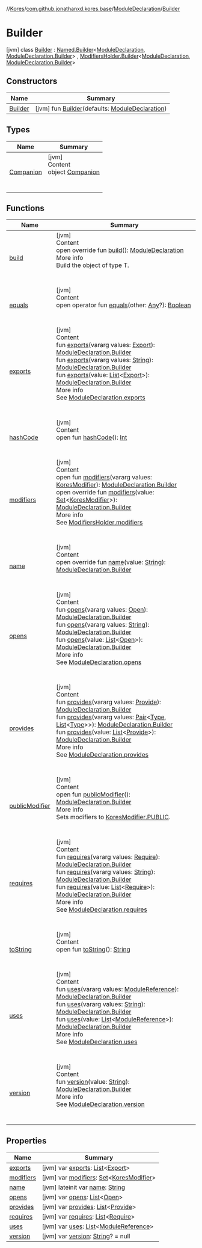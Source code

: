 //[Kores](../../../index.md)/[com.github.jonathanxd.kores.base](../../index.md)/[ModuleDeclaration](../index.md)/[Builder](index.md)



# Builder  
 [jvm] class [Builder](index.md) : [Named.Builder](../../-named/-builder/index.md)<[ModuleDeclaration](../index.md), [ModuleDeclaration.Builder](index.md)> , [ModifiersHolder.Builder](../../-modifiers-holder/-builder/index.md)<[ModuleDeclaration](../index.md), [ModuleDeclaration.Builder](index.md)>    


## Constructors  
  
|  Name|  Summary| 
|---|---|
| <a name="com.github.jonathanxd.kores.base/ModuleDeclaration.Builder/Builder/#com.github.jonathanxd.kores.base.ModuleDeclaration/PointingToDeclaration/"></a>[Builder](-builder.md)| <a name="com.github.jonathanxd.kores.base/ModuleDeclaration.Builder/Builder/#com.github.jonathanxd.kores.base.ModuleDeclaration/PointingToDeclaration/"></a> [jvm] fun [Builder](-builder.md)(defaults: [ModuleDeclaration](../index.md))   <br>


## Types  
  
|  Name|  Summary| 
|---|---|
| <a name="com.github.jonathanxd.kores.base/ModuleDeclaration.Builder.Companion///PointingToDeclaration/"></a>[Companion](-companion/index.md)| <a name="com.github.jonathanxd.kores.base/ModuleDeclaration.Builder.Companion///PointingToDeclaration/"></a>[jvm]  <br>Content  <br>object [Companion](-companion/index.md)  <br><br><br>


## Functions  
  
|  Name|  Summary| 
|---|---|
| <a name="com.github.jonathanxd.kores.base/ModuleDeclaration.Builder/build/#/PointingToDeclaration/"></a>[build](build.md)| <a name="com.github.jonathanxd.kores.base/ModuleDeclaration.Builder/build/#/PointingToDeclaration/"></a>[jvm]  <br>Content  <br>open override fun [build](build.md)(): [ModuleDeclaration](../index.md)  <br>More info  <br>Build the object of type T.  <br><br><br>
| <a name="kotlin/Any/equals/#kotlin.Any?/PointingToDeclaration/"></a>[equals](../../../com.github.jonathanxd.kores.util/-simple-resolver/index.md#%5Bkotlin%2FAny%2Fequals%2F%23kotlin.Any%3F%2FPointingToDeclaration%2F%5D%2FFunctions%2F-1211764316)| <a name="kotlin/Any/equals/#kotlin.Any?/PointingToDeclaration/"></a>[jvm]  <br>Content  <br>open operator fun [equals](../../../com.github.jonathanxd.kores.util/-simple-resolver/index.md#%5Bkotlin%2FAny%2Fequals%2F%23kotlin.Any%3F%2FPointingToDeclaration%2F%5D%2FFunctions%2F-1211764316)(other: [Any](https://kotlinlang.org/api/latest/jvm/stdlib/kotlin/-any/index.html)?): [Boolean](https://kotlinlang.org/api/latest/jvm/stdlib/kotlin/-boolean/index.html)  <br><br><br>
| <a name="com.github.jonathanxd.kores.base/ModuleDeclaration.Builder/exports/#kotlin.Array[com.github.jonathanxd.kores.base.Export]/PointingToDeclaration/"></a>[exports](exports.md)| <a name="com.github.jonathanxd.kores.base/ModuleDeclaration.Builder/exports/#kotlin.Array[com.github.jonathanxd.kores.base.Export]/PointingToDeclaration/"></a>[jvm]  <br>Content  <br>fun [exports](exports.md)(vararg values: [Export](../../-export/index.md)): [ModuleDeclaration.Builder](index.md)  <br>fun [exports](exports.md)(vararg values: [String](https://kotlinlang.org/api/latest/jvm/stdlib/kotlin/-string/index.html)): [ModuleDeclaration.Builder](index.md)  <br>fun [exports](exports.md)(value: [List](https://kotlinlang.org/api/latest/jvm/stdlib/kotlin.collections/-list/index.html)<[Export](../../-export/index.md)>): [ModuleDeclaration.Builder](index.md)  <br>More info  <br>See [ModuleDeclaration.exports](../exports.md)  <br><br><br>
| <a name="kotlin/Any/hashCode/#/PointingToDeclaration/"></a>[hashCode](../../../com.github.jonathanxd.kores.util/-simple-resolver/index.md#%5Bkotlin%2FAny%2FhashCode%2F%23%2FPointingToDeclaration%2F%5D%2FFunctions%2F-1211764316)| <a name="kotlin/Any/hashCode/#/PointingToDeclaration/"></a>[jvm]  <br>Content  <br>open fun [hashCode](../../../com.github.jonathanxd.kores.util/-simple-resolver/index.md#%5Bkotlin%2FAny%2FhashCode%2F%23%2FPointingToDeclaration%2F%5D%2FFunctions%2F-1211764316)(): [Int](https://kotlinlang.org/api/latest/jvm/stdlib/kotlin/-int/index.html)  <br><br><br>
| <a name="com.github.jonathanxd.kores.base/ModifiersHolder.Builder/modifiers/#kotlin.Array[com.github.jonathanxd.kores.base.KoresModifier]/PointingToDeclaration/"></a>[modifiers](../../-modifiers-holder/-builder/modifiers.md)| <a name="com.github.jonathanxd.kores.base/ModifiersHolder.Builder/modifiers/#kotlin.Array[com.github.jonathanxd.kores.base.KoresModifier]/PointingToDeclaration/"></a>[jvm]  <br>Content  <br>open fun [modifiers](../../-modifiers-holder/-builder/modifiers.md)(vararg values: [KoresModifier](../../-kores-modifier/index.md)): [ModuleDeclaration.Builder](index.md)  <br>open override fun [modifiers](modifiers.md)(value: [Set](https://kotlinlang.org/api/latest/jvm/stdlib/kotlin.collections/-set/index.html)<[KoresModifier](../../-kores-modifier/index.md)>): [ModuleDeclaration.Builder](index.md)  <br>More info  <br>See [ModifiersHolder.modifiers](../../-modifiers-holder/modifiers.md)  <br><br><br>
| <a name="com.github.jonathanxd.kores.base/ModuleDeclaration.Builder/name/#kotlin.String/PointingToDeclaration/"></a>[name](name.md)| <a name="com.github.jonathanxd.kores.base/ModuleDeclaration.Builder/name/#kotlin.String/PointingToDeclaration/"></a>[jvm]  <br>Content  <br>open override fun [name](name.md)(value: [String](https://kotlinlang.org/api/latest/jvm/stdlib/kotlin/-string/index.html)): [ModuleDeclaration.Builder](index.md)  <br><br><br>
| <a name="com.github.jonathanxd.kores.base/ModuleDeclaration.Builder/opens/#kotlin.Array[com.github.jonathanxd.kores.base.Open]/PointingToDeclaration/"></a>[opens](opens.md)| <a name="com.github.jonathanxd.kores.base/ModuleDeclaration.Builder/opens/#kotlin.Array[com.github.jonathanxd.kores.base.Open]/PointingToDeclaration/"></a>[jvm]  <br>Content  <br>fun [opens](opens.md)(vararg values: [Open](../../-open/index.md)): [ModuleDeclaration.Builder](index.md)  <br>fun [opens](opens.md)(vararg values: [String](https://kotlinlang.org/api/latest/jvm/stdlib/kotlin/-string/index.html)): [ModuleDeclaration.Builder](index.md)  <br>fun [opens](opens.md)(value: [List](https://kotlinlang.org/api/latest/jvm/stdlib/kotlin.collections/-list/index.html)<[Open](../../-open/index.md)>): [ModuleDeclaration.Builder](index.md)  <br>More info  <br>See [ModuleDeclaration.opens](../opens.md)  <br><br><br>
| <a name="com.github.jonathanxd.kores.base/ModuleDeclaration.Builder/provides/#kotlin.Array[com.github.jonathanxd.kores.base.Provide]/PointingToDeclaration/"></a>[provides](provides.md)| <a name="com.github.jonathanxd.kores.base/ModuleDeclaration.Builder/provides/#kotlin.Array[com.github.jonathanxd.kores.base.Provide]/PointingToDeclaration/"></a>[jvm]  <br>Content  <br>fun [provides](provides.md)(vararg values: [Provide](../../-provide/index.md)): [ModuleDeclaration.Builder](index.md)  <br>fun [provides](provides.md)(vararg values: [Pair](https://kotlinlang.org/api/latest/jvm/stdlib/kotlin/-pair/index.html)<[Type](https://docs.oracle.com/javase/8/docs/api/java/lang/reflect/Type.html), [List](https://kotlinlang.org/api/latest/jvm/stdlib/kotlin.collections/-list/index.html)<[Type](https://docs.oracle.com/javase/8/docs/api/java/lang/reflect/Type.html)>>): [ModuleDeclaration.Builder](index.md)  <br>fun [provides](provides.md)(value: [List](https://kotlinlang.org/api/latest/jvm/stdlib/kotlin.collections/-list/index.html)<[Provide](../../-provide/index.md)>): [ModuleDeclaration.Builder](index.md)  <br>More info  <br>See [ModuleDeclaration.provides](../provides.md)  <br><br><br>
| <a name="com.github.jonathanxd.kores.base/ModifiersHolder.Builder/publicModifier/#/PointingToDeclaration/"></a>[publicModifier](../../-modifiers-holder/-builder/public-modifier.md)| <a name="com.github.jonathanxd.kores.base/ModifiersHolder.Builder/publicModifier/#/PointingToDeclaration/"></a>[jvm]  <br>Content  <br>open fun [publicModifier](../../-modifiers-holder/-builder/public-modifier.md)(): [ModuleDeclaration.Builder](index.md)  <br>More info  <br>Sets modifiers to [KoresModifier.PUBLIC](../../-kores-modifier/-p-u-b-l-i-c/index.md).  <br><br><br>
| <a name="com.github.jonathanxd.kores.base/ModuleDeclaration.Builder/requires/#kotlin.Array[com.github.jonathanxd.kores.base.Require]/PointingToDeclaration/"></a>[requires](requires.md)| <a name="com.github.jonathanxd.kores.base/ModuleDeclaration.Builder/requires/#kotlin.Array[com.github.jonathanxd.kores.base.Require]/PointingToDeclaration/"></a>[jvm]  <br>Content  <br>fun [requires](requires.md)(vararg values: [Require](../../-require/index.md)): [ModuleDeclaration.Builder](index.md)  <br>fun [requires](requires.md)(vararg values: [String](https://kotlinlang.org/api/latest/jvm/stdlib/kotlin/-string/index.html)): [ModuleDeclaration.Builder](index.md)  <br>fun [requires](requires.md)(value: [List](https://kotlinlang.org/api/latest/jvm/stdlib/kotlin.collections/-list/index.html)<[Require](../../-require/index.md)>): [ModuleDeclaration.Builder](index.md)  <br>More info  <br>See [ModuleDeclaration.requires](../requires.md)  <br><br><br>
| <a name="kotlin/Any/toString/#/PointingToDeclaration/"></a>[toString](../../../com.github.jonathanxd.kores.util/-simple-resolver/index.md#%5Bkotlin%2FAny%2FtoString%2F%23%2FPointingToDeclaration%2F%5D%2FFunctions%2F-1211764316)| <a name="kotlin/Any/toString/#/PointingToDeclaration/"></a>[jvm]  <br>Content  <br>open fun [toString](../../../com.github.jonathanxd.kores.util/-simple-resolver/index.md#%5Bkotlin%2FAny%2FtoString%2F%23%2FPointingToDeclaration%2F%5D%2FFunctions%2F-1211764316)(): [String](https://kotlinlang.org/api/latest/jvm/stdlib/kotlin/-string/index.html)  <br><br><br>
| <a name="com.github.jonathanxd.kores.base/ModuleDeclaration.Builder/uses/#kotlin.Array[com.github.jonathanxd.kores.base.ModuleReference]/PointingToDeclaration/"></a>[uses](uses.md)| <a name="com.github.jonathanxd.kores.base/ModuleDeclaration.Builder/uses/#kotlin.Array[com.github.jonathanxd.kores.base.ModuleReference]/PointingToDeclaration/"></a>[jvm]  <br>Content  <br>fun [uses](uses.md)(vararg values: [ModuleReference](../../-module-reference/index.md)): [ModuleDeclaration.Builder](index.md)  <br>fun [uses](uses.md)(vararg values: [String](https://kotlinlang.org/api/latest/jvm/stdlib/kotlin/-string/index.html)): [ModuleDeclaration.Builder](index.md)  <br>fun [uses](uses.md)(value: [List](https://kotlinlang.org/api/latest/jvm/stdlib/kotlin.collections/-list/index.html)<[ModuleReference](../../-module-reference/index.md)>): [ModuleDeclaration.Builder](index.md)  <br>More info  <br>See [ModuleDeclaration.uses](../uses.md)  <br><br><br>
| <a name="com.github.jonathanxd.kores.base/ModuleDeclaration.Builder/version/#kotlin.String/PointingToDeclaration/"></a>[version](version.md)| <a name="com.github.jonathanxd.kores.base/ModuleDeclaration.Builder/version/#kotlin.String/PointingToDeclaration/"></a>[jvm]  <br>Content  <br>fun [version](version.md)(value: [String](https://kotlinlang.org/api/latest/jvm/stdlib/kotlin/-string/index.html)): [ModuleDeclaration.Builder](index.md)  <br>More info  <br>See [ModuleDeclaration.version](../version.md)  <br><br><br>


## Properties  
  
|  Name|  Summary| 
|---|---|
| <a name="com.github.jonathanxd.kores.base/ModuleDeclaration.Builder/exports/#/PointingToDeclaration/"></a>[exports](exports.md)| <a name="com.github.jonathanxd.kores.base/ModuleDeclaration.Builder/exports/#/PointingToDeclaration/"></a> [jvm] var [exports](exports.md): [List](https://kotlinlang.org/api/latest/jvm/stdlib/kotlin.collections/-list/index.html)<[Export](../../-export/index.md)>   <br>
| <a name="com.github.jonathanxd.kores.base/ModuleDeclaration.Builder/modifiers/#/PointingToDeclaration/"></a>[modifiers](modifiers.md)| <a name="com.github.jonathanxd.kores.base/ModuleDeclaration.Builder/modifiers/#/PointingToDeclaration/"></a> [jvm] var [modifiers](modifiers.md): [Set](https://kotlinlang.org/api/latest/jvm/stdlib/kotlin.collections/-set/index.html)<[KoresModifier](../../-kores-modifier/index.md)>   <br>
| <a name="com.github.jonathanxd.kores.base/ModuleDeclaration.Builder/name/#/PointingToDeclaration/"></a>[name](name.md)| <a name="com.github.jonathanxd.kores.base/ModuleDeclaration.Builder/name/#/PointingToDeclaration/"></a> [jvm] lateinit var [name](name.md): [String](https://kotlinlang.org/api/latest/jvm/stdlib/kotlin/-string/index.html)   <br>
| <a name="com.github.jonathanxd.kores.base/ModuleDeclaration.Builder/opens/#/PointingToDeclaration/"></a>[opens](opens.md)| <a name="com.github.jonathanxd.kores.base/ModuleDeclaration.Builder/opens/#/PointingToDeclaration/"></a> [jvm] var [opens](opens.md): [List](https://kotlinlang.org/api/latest/jvm/stdlib/kotlin.collections/-list/index.html)<[Open](../../-open/index.md)>   <br>
| <a name="com.github.jonathanxd.kores.base/ModuleDeclaration.Builder/provides/#/PointingToDeclaration/"></a>[provides](provides.md)| <a name="com.github.jonathanxd.kores.base/ModuleDeclaration.Builder/provides/#/PointingToDeclaration/"></a> [jvm] var [provides](provides.md): [List](https://kotlinlang.org/api/latest/jvm/stdlib/kotlin.collections/-list/index.html)<[Provide](../../-provide/index.md)>   <br>
| <a name="com.github.jonathanxd.kores.base/ModuleDeclaration.Builder/requires/#/PointingToDeclaration/"></a>[requires](requires.md)| <a name="com.github.jonathanxd.kores.base/ModuleDeclaration.Builder/requires/#/PointingToDeclaration/"></a> [jvm] var [requires](requires.md): [List](https://kotlinlang.org/api/latest/jvm/stdlib/kotlin.collections/-list/index.html)<[Require](../../-require/index.md)>   <br>
| <a name="com.github.jonathanxd.kores.base/ModuleDeclaration.Builder/uses/#/PointingToDeclaration/"></a>[uses](uses.md)| <a name="com.github.jonathanxd.kores.base/ModuleDeclaration.Builder/uses/#/PointingToDeclaration/"></a> [jvm] var [uses](uses.md): [List](https://kotlinlang.org/api/latest/jvm/stdlib/kotlin.collections/-list/index.html)<[ModuleReference](../../-module-reference/index.md)>   <br>
| <a name="com.github.jonathanxd.kores.base/ModuleDeclaration.Builder/version/#/PointingToDeclaration/"></a>[version](version.md)| <a name="com.github.jonathanxd.kores.base/ModuleDeclaration.Builder/version/#/PointingToDeclaration/"></a> [jvm] var [version](version.md): [String](https://kotlinlang.org/api/latest/jvm/stdlib/kotlin/-string/index.html)? = null   <br>

